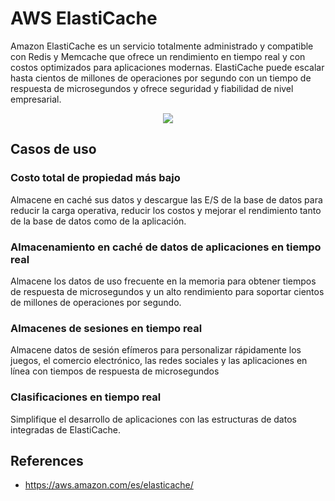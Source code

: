 # AWS ElastiCache

Amazon ElastiCache es un servicio totalmente administrado y compatible con Redis y Memcache que ofrece un rendimiento en tiempo real y con costos optimizados para aplicaciones modernas. ElastiCache puede escalar hasta cientos de millones de operaciones por segundo con un tiempo de respuesta de microsegundos y ofrece seguridad y fiabilidad de nivel empresarial.

<p align="center">
  <img src="https://github.com/dimasx010/knowledge/assets/105082657/9c6279c5-7c6d-4279-920b-4fed289a06f4">
</p>

## Casos de uso

### Costo total de propiedad más bajo
Almacene en caché sus datos y descargue las E/S de la base de datos para reducir la carga operativa, reducir los costos y mejorar el rendimiento tanto de la base de datos como de la aplicación.

### Almacenamiento en caché de datos de aplicaciones en tiempo real
Almacene los datos de uso frecuente en la memoria para obtener tiempos de respuesta de microsegundos y un alto rendimiento para soportar cientos de millones de operaciones por segundo.

### Almacenes de sesiones en tiempo real
Almacene datos de sesión efímeros para personalizar rápidamente los juegos, el comercio electrónico, las redes sociales y las aplicaciones en línea con tiempos de respuesta de microsegundos

### Clasificaciones en tiempo real
Simplifique el desarrollo de aplicaciones con las estructuras de datos integradas de ElastiCache.

## References
- https://aws.amazon.com/es/elasticache/
